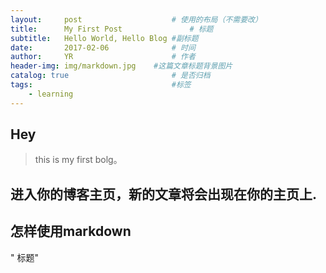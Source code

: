 ```yaml
---
layout:     post                    # 使用的布局（不需要改）
title:      My First Post               # 标题 
subtitle:   Hello World, Hello Blog #副标题
date:       2017-02-06              # 时间
author:     YR                      # 作者
header-img: img/markdown.jpg    #这篇文章标题背景图片
catalog: true                       # 是否归档
tags:                               #标签
    - learning
---
```


## Hey
>this is my first bolg。

进入你的博客主页，新的文章将会出现在你的主页上.
---
怎样使用markdown
---------------
" 标题"
